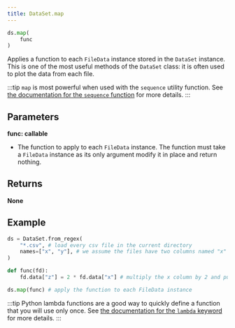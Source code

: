 ```yaml
---
title: DataSet.map
---
```


```python
ds.map(
    func
)
```

Applies a function to each `FileData` instance stored in the `DataSet` instance. This is one of the most useful methods of the `DataSet` class: it is often used to plot the data from each file.

:::tip
`map` is most powerful when used with the `sequence` utility function. See [the documentation for the `sequence` function](/docs/reference/utils/sequence) for more details.
:::

## Parameters

**func: callable**

- The function to apply to each `FileData` instance. The function must take a `FileData` instance as its only argument modify it in place and return nothing.

## Returns

**None**

## Example

```python
ds = DataSet.from_regex(
    "*.csv", # load every csv file in the current directory
    names=["x", "y"], # we assume the files have two columns named "x" and "y"
)

def func(fd):
    fd.data["z"] = 2 * fd.data["x"] # multiply the x column by 2 and put it in a new column named "z"

ds.map(func) # apply the function to each FileData instance
```

:::tip
Python lambda functions are a good way to quickly define a function that you will use only once. See [the documentation for the `lambda` keyword](https://docs.python.org/3/reference/expressions.html#lambda) for more details.
:::
